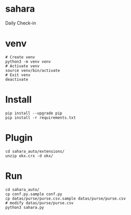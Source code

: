 # sahara
Daily Check-in

# venv
```
# Create venv
python3 -m venv venv
# Activate venv
source venv/bin/activate
# Exit venv
deactivate
```

# Install
```
pip install --upgrade pip
pip install -r requirements.txt
```

# Plugin
```
cd sahara_auto/extensions/
unzip okx.crx -d okx/
```

# Run
```
cd sahara_auto/
cp conf.py.sample conf.py
cp datas/purse/purse.csv.sample datas/purse/purse.csv
# modify datas/purse/purse.csv
python3 sahara.py
```
